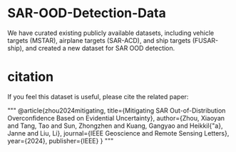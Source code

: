 # SAR-OOD-Detection-Data
We have curated existing publicly available datasets, including vehicle targets (MSTAR), airplane targets (SAR-ACD), and ship targets (FUSAR-ship), and created a new dataset for SAR OOD detection.

# citation
If you feel this dataset is useful, please cite the related paper:

"""
@article{zhou2024mitigating,
  title={Mitigating SAR Out-of-Distribution Overconfidence Based on Evidential Uncertainty},
  author={Zhou, Xiaoyan and Tang, Tao and Sun, Zhongzhen and Kuang, Gangyao and Heikkil{\"a}, Janne and Liu, Li},
  journal={IEEE Geoscience and Remote Sensing Letters},
  year={2024},
  publisher={IEEE}
}
"""
